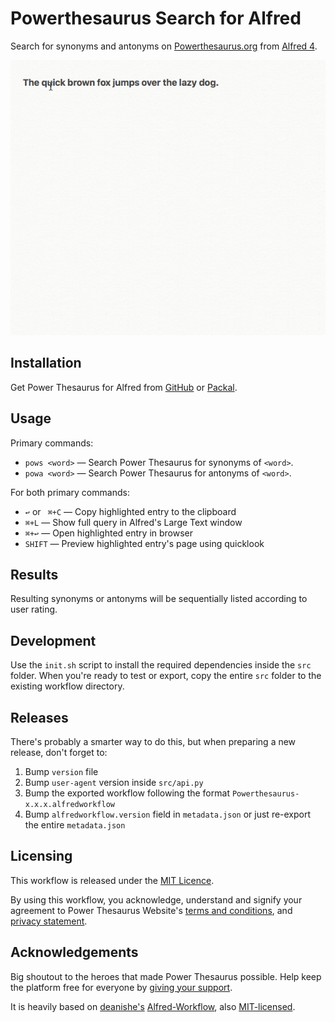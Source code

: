 # Powerthesaurus Search for Alfred #

Search for synonyms and antonyms on [Powerthesaurus.org](https://www.powerthesaurus.org) from [Alfred 4](https://www.alfredapp.com/).

![](demo.gif "")

## Installation ##

Get Power Thesaurus for Alfred from [GitHub](https://github.com/clarencecastillo/alfred-powerthesaurus/releases) or [Packal](http://www.packal.org/workflow/powerthesaurus-search).

## Usage ##

Primary commands:
- `pows <word>` — Search Power Thesaurus for synonyms of `<word>`.
- `powa <word>` — Search Power Thesaurus for antonyms of `<word>`.

For both primary commands:
  - `↩` or ` ⌘+C` — Copy highlighted entry to the clipboard
  - `⌘+L` — Show full query in Alfred's Large Text window
  - `⌘+↩` — Open highlighted entry in browser
  - `SHIFT` — Preview highlighted entry's page using quicklook

## Results ##

Resulting synonyms or antonyms will be sequentially listed according to user rating.

## Development ##

Use the `init.sh` script to install the required dependencies inside the `src` folder. When you're ready to test or export, copy the entire `src` folder to the existing workflow directory.

## Releases ##

There's probably a smarter way to do this, but when preparing a new release, don't forget to:

1. Bump `version` file
2. Bump `user-agent` version inside `src/api.py`
3. Bump the exported workflow following the format `Powerthesaurus-x.x.x.alfredworkflow`
4. Bump `alfredworkflow.version` field in `metadata.json` or just re-export the entire `metadata.json`


## Licensing ##

This workflow is released under the [MIT Licence](http://opensource.org/licenses/MIT).

By using this workflow, you acknowledge, understand and signify your agreement to Power Thesaurus Website's [terms and conditions](https://www.powerthesaurus.org/_terms_conditions), and [privacy statement](https://www.powerthesaurus.org/_privacy_statement).

## Acknowledgements ##

Big shoutout to the heroes that made Power Thesaurus possible. Help keep the platform free for everyone by [giving your support](https://www.powerthesaurus.org/_about).

It is heavily based on [deanishe's](https://github.com/deanishe) [Alfred-Workflow](http://www.deanishe.net/alfred-workflow/), also
[MIT-licensed](http://opensource.org/licenses/MIT).
